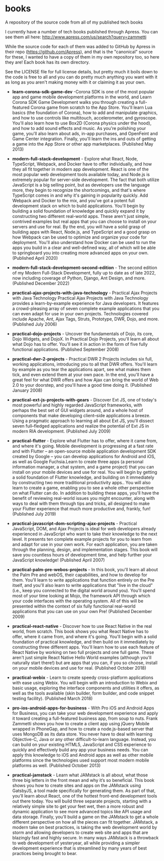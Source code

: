 # books
A repository of the source code from all of my published tech books

I currently have a number of tech books published through Apress.  You can see them all here: http://www.apress.com/us/search?query=zammetti

While the source code for each of them was added to GitHub by Apress in their repo (https://github.com/Apress), and that is the "canonical" source for these, I wanted to have a copy of them in my own repository too, so here they are!  Each book has its own directory.

See the LICENSE file for full license details, but pretty much it boils down to the code is free to all and you can do pretty much anything you want with it as long as you aren't making money with it or claiming it as your own.

* **learn-corona-sdk-game-dev** -Corona SDK is one of the most popular app and game mobile development platforms in the world, and Learn Corona SDK Game Development walks you through creating a full-featured Corona game from scratch to the App Store. You'll learn Lua basics (the foundation of Corona), how to add and manipulate graphics, and how to use controls like multitouch, accelerometer, and gyroscope. You'll also learn how to use Box2D (Corona physics under the hood), and how to add sound effects and music. As you're polishing your game, you'll also learn about ads, in-app purchases, and OpenFeint and Game Center integration. Finally, you'll learn the ins and outs of getting a game into the App Store or other app marketplaces. (Published May 2013)

* **modern-full-stack-development** - Explore what React, Node, TypeScript, Webpack, and Docker have to offer individually, and how they all fit together in modern app development. React is one of the most popular web development tools available today, and Node.js is extremely popular for server-side development. The fact that both utilize JavaScript is a big selling point, but as developers use the language more, they begin to recognize the shortcomings, and that's where TypeScript comes in and why it's gaining in popularity quickly. Add Webpack and Docker to the mix, and you've got a potent full development stack on which to build applications. You'll begin by building a solid foundation of knowledge and quickly expand it by constructing two different real-world apps. These aren't just simple, contrived examples but real apps that you can choose to install on your servers and use for real. By the end, you will have a solid grasp of building apps with React, Node.js, and TypeScript and a good grasp on how Webpack can be used to optimize and organize your code for deployment. You'll also understand how Docker can be used to run the apps you build in a clear and well-defined way, all of which will be able to springboard you into creating more advanced apps on your own. (Published April 2020)

* **modern-full-stack-development-second-edition** - The second edition of my Modern Full-Stack Development, fully up to date as of late 2022, now including coverage of Python, Django, Ant Design, and more. (Published December 2022)

* **practical-ajax-projects-with-java-technology** - 	Practical Ajax Projects with Java Technology
Practical Ajax Projects with Java Technology provides a learn-by-example experience for Java developers. It features a crowd-pleasing array of seven complete example applications that you can even adapt for use in your own projects. Technologies covered include Apache, Ant, Ajax Tags, Struts, Prototype, DWR, Dojo, and more. (Published July 2006)

* **practical-dojo-projects** - Uncover the fundamentals of Dojo, its core, Dojo Widgets, and DojoX. In Practical Dojo Projects, you'll learn all about what Dojo has to offer. You'll see it in action in the form of five fully functional applications. (Published September 2008)

* **practical-dwr-2-projects** - Practical DWR 2 Projects includes six full, working applications, introducing you to all that DWR offers. You'll learn by example as you tear the applications apart, see what makes them tick, and even extend them at your own pace. In the end, you'll have a great feel for what DWR offers and how Ajax can bring the world of Web 2.0 to your doorstep, and you'll have a good time doing it. (Published January 2008)

* **practical-ext-js-projects-with-gears** - Discover Ext JS, one of today's most powerful and highly regarded JavaScript frameworks, with perhaps the best set of GUI widgets around, and a whole host of components that make developing client–side applications a breeze. Using a pragmatic approach to learning all about Ext JS, you'll dissect seven full–fledged applications and realize the potential of Ext JS in modern RIA development. (Published July 2009)

* **practical-flutter** - Explore what Flutter has to offer, where it came from, and where it's going. Mobile development is progressing at a fast rate and with Flutter – an open-source mobile application development SDK created by Google – you can develop applications for Android and iOS, as well as Google Fuchsia.Learn to create three apps (a personal information manager, a chat system, and a game project) that you can install on your mobile devices and use for real. You will begin by getting a solid foundation of Flutter knowledge, and building on it immediately by constructing two more traditional productivity apps.. You will also learn to create a game, enabling you to see a whole other perspective on what Flutter can do. In addition to building these apps, you'll have the benefit of reviewing real-world issues you might encounter, along with ways to deal with them through tips and tricks, all designed to make your Flutter experience that much more productive and, frankly, fun! (Published July 2019)

* **practical-javascript-dom-scripting-ajax-projects** - Practical JavaScript, DOM, and Ajax Projects is ideal for web developers already experienced in JavaScript who want to take their knowledge to the next level. It presents ten complete example projects for you to learn from and adapt for use in your own work. For each application, you are taken through the planning, design, and implementation stages. This book will save you countless hours of development time, and help further your JavaScript knowledge! (Published April 2007)

* **practical-palm-pre-webos-projects** - In this book, you'll learn all about the Palm Pre and webOS, their capabilities, and how to develop for them. You'll learn to write applications that function entirely on the Pre itself, and you'll also learn to write applications that "live in the cloud" (i.e., keep you connected to the digital world around you). You'll spend most of your time looking at Mojo, the framework API through which your code interfaces with the operating system. All of this will be presented within the context of six fully functional real-world applications that you can use on your own Pre! (Published December 2009)

* **practical-react-native** - Discover how to use React Native in the real world, from scratch. This book shows you what React Native has to offer, where it came from, and where it's going. You'll begin with a solid foundation of practical knowledge, and then build on it immediately by constructing three different apps. You'll learn how to use each feature of React Native by working on two full projects and one full game. These aren't just simple React Native Hello World examples (although you'll naturally start there!) but are apps that you can, if you so choose, install on your mobile devices and use for real. (Published October 2018)


* **practical-webix** - Learn to create speedy cross-platform applications with ease using Webix. You will begin with an introduction to Webix and basic usage, exploring the interface components and utilities it offers, as well as the tools available (skin builder, form builder, and code snippet testing facility). (Published March 2018)

* **pro-ios-android-apps-for-business** - With Pro iOS and Android Apps for Business, you can take your web development experience and apply it toward creating a full-featured business app, from soup to nuts. Frank Zammetti shows you how to create a client app using jQuery Mobile wrapped in PhoneGap, and how to create a node.js-based server that uses MongoDB as its data store. You never have to deal with learning Objective-C, Java or any other difficult-to-learn language. Instead, you can build on your existing HTML5, JavaScript and CSS experience to quickly and effectively build any app your business needs. You can apply this knowledge to iOS and Android apps as well as other mobile platforms since the technologies used support most modern mobile platforms as well. (Published October 2013)

* **practical-jamstack** - Learn what JAMstack is all about, what those three big letters in the front mean and why it’s so beneficial.  This book shows you how to create sites and apps on the JAMstack using GatsbyJS, a tool made specifically for generating them.  As part of that, you’ll learn about React, one of the hottest front-end development tools out there today.  You will build three separate projects, starting with a relatively simple site to get your feet wet, then a more robust and dynamic application to see more advanced topics like API usage and data storage.  Finally, you’ll build a game on the JAMstack to get a whole different perspective on how all the pieces can fit together.  JAMstack, a modern take on best practices, is taking the web development world by storm and allowing developers to create web site and apps that are blazingly fast and highly secure. In many ways JAMstack is a throwback to web development of yesteryear, all while providing a simpler development experience that is streamlined by many years of best practices being brought to bear.

